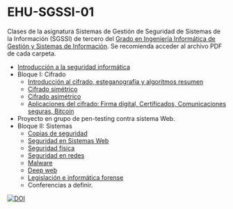 # EHU-SGSSI-01

Clases de la asignatura Sistemas de Gestión de Seguridad de Sistemas de la Información (SGSSI) de tercero del [Grado en Ingeniería Informática de Gestión y Sistemas de Información](https://www.ehu.eus/es/web/graduak/grado-ingenieria-informatica-de-gestion-y-sistemas-de-informacion-bizkaia/creditos-y-asignaturas). Se recomienda acceder al archivo PDF de cada carpeta.

* [Introducción a la seguridad informática](Introduccion/)
* Bloque I: Cifrado
  * [Introducción al cifrado, esteganografía y algoritmos resumen](Cifrado_intro/)
  * [Cifrado simétrico](Cifrado_simetrico/)
  * [Cifrado asimétrico](Cifrado_asimetrico/)
  * [Aplicaciones del cifrado: Firma digital, Certificados, Comunicaciones seguras, Bitcoin](Cifrado_aplicaciones/)
* Proyecto en grupo de pen-testing contra sistema Web.
* Bloque II: Sistemas
  * [Copias de seguridad](Copias_seguridad/)
  * [Seguridad en Sistemas Web](Seguridad_web/)
  * [Seguridad física](Seguridad_fisica/)
  * [Seguridad en redes](Seguridad_redes/)
  * [Malware](Malware/)
  * [Deep web](DeepWeb/)
  * [Legislación e informática forense](AspectosLegales/)
  * Conferencias a definir.

[![DOI](https://zenodo.org/badge/334955028.svg)](https://zenodo.org/badge/latestdoi/334955028)
